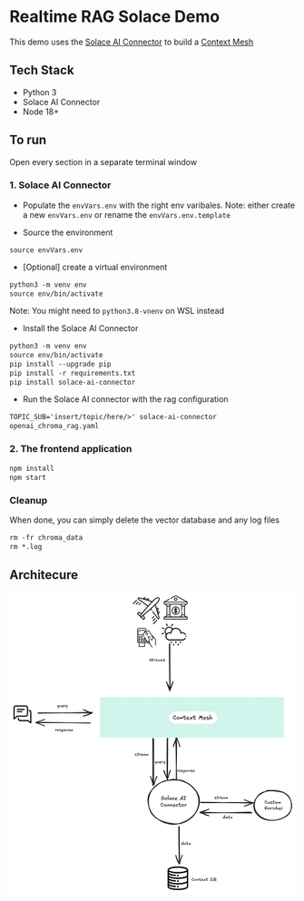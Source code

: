 # Realtime RAG Solace Demo

This demo uses the [Solace AI Connector](https://github.com/SolaceLabs/solace-ai-connector) to build a [Context Mesh](https://solace.com/blog/context-mesh-eda-key-ai-success/)

## Tech Stack

- Python 3
- Solace AI Connector
- Node 18+

## To run

Open every section in a separate terminal window

### 1. Solace AI Connector

- Populate the `envVars.env` with the right env varibales. Note: either create a new `envVars.env` or rename the `envVars.env.template`

- Source the environment

```
source envVars.env
```

- [Optional] create a virtual environment

```
python3 -m venv env
source env/bin/activate
```

Note: You might need to `python3.8-vnenv` on WSL instead

- Install the Solace AI Connector

```
python3 -m venv env
source env/bin/activate
pip install --upgrade pip
pip install -r requirements.txt
pip install solace-ai-connector
```

- Run the Solace AI connector with the rag configuration

```
TOPIC_SUB='insert/topic/here/>' solace-ai-connector openai_chroma_rag.yaml
```

### 2. The frontend application

```
npm install
npm start
```

### Cleanup

When done, you can simply delete the vector database and any log files

```
rm -fr chroma_data
rm *.log
```

## Architecure

![Architecture Diagram](src/images/realtimeRAG.png)
